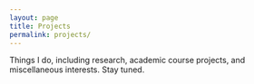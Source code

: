 ```yaml
---
layout: page
title: Projects
permalink: projects/
---
```


Things I do, including research, academic course projects, and miscellaneous interests. Stay tuned.